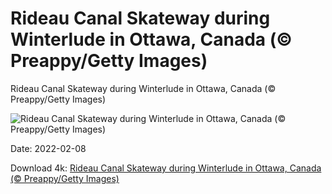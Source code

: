 # Rideau Canal Skateway during Winterlude in Ottawa, Canada (© Preappy/Getty Images)

Rideau Canal Skateway during Winterlude in Ottawa, Canada (© Preappy/Getty Images)

![Rideau Canal Skateway during Winterlude in Ottawa, Canada (© Preappy/Getty Images)](https://bing.com/th?id=OHR.RideauSkating_EN-US2750684316_UHD.jpg&w=1024&h=576)

Date: 2022-02-08

Download 4k: [Rideau Canal Skateway during Winterlude in Ottawa, Canada (© Preappy/Getty Images)](https://bing.com/th?id=OHR.RideauSkating_EN-US2750684316_UHD.jpg)

